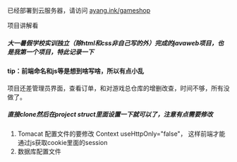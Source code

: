 

已经部署到云服务器，请访问 [ayang.ink/gameshop](ayang.ink/gameshop)

项目讲解看 [](https://github.com/AyangHuang/gameshop-javaweb/blob/master/%E4%B8%AA%E4%BA%BA%E5%B0%8F%E9%A1%B9%E7%9B%AE%E7%AD%94%E8%BE%A9%E8%AE%B2%E8%A7%A3/%E9%A1%B9%E7%9B%AE%E8%AE%B2%E8%A7%A3/%E9%A1%B9%E7%9B%AE%E8%AE%B2%E8%A7%A3.md)



##### 大一暑假学校实训独立（除html和css非自己写的外）完成的javaweb项目，也是我第一个项目，特此记录一下

#### tip：前端命名和js等是想到啥写啥，所以有点小乱


项目还差管理员界面，查看订单，和对游戏总仓库的增删改查，时间不够，所有没做了。


##### 直接clone然后在project struct里面设置一下就可以了，注意有点需要修改
1. Tomacat 配置文件的要修改  Context useHttpOnly="false"， 这样前端才能通过js获取cookie里面的session
2. 数据库配置文件

